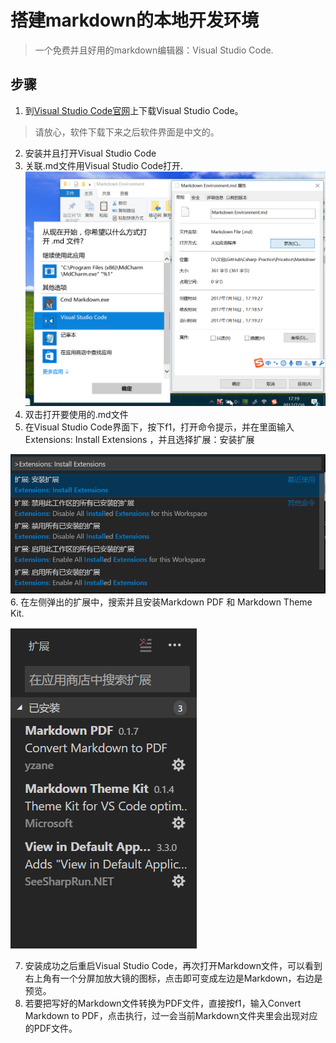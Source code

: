 # 搭建markdown的本地开发环境
> 一个免费并且好用的markdown编辑器：Visual Studio Code.

## 步骤
1. 到[Visual Studio Code官网](https://code.visualstudio.com/)上下载Visual Studio Code。
> 请放心，软件下载下来之后软件界面是中文的。

2. 安装并且打开Visual Studio Code
3. 关联.md文件用Visual Studio Code打开.
![Associate](Associate.png)
4. 双击打开要使用的.md文件
5. 在Visual Studio Code界面下，按下f1，打开命令提示，并在里面输入
Extensions: Install Extensions ，并且选择扩展：安装扩展

![Extension](Extension.png)
6. 在左侧弹出的扩展中，搜索并且安装Markdown PDF 和 Markdown Theme Kit.

![Install](Install.png)

7. 安装成功之后重启Visual Studio Code，再次打开Markdown文件，可以看到右上角有一个分屏加放大镜的图标，点击即可变成左边是Markdown，右边是预览。
8. 若要把写好的Markdown文件转换为PDF文件，直接按f1，输入Convert Markdown to PDF，点击执行，过一会当前Markdown文件夹里会出现对应的PDF文件。
